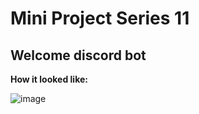 # Mini Project Series 11
## Welcome discord bot

**How it looked like:**

![image](https://github.com/user-attachments/assets/a2cc5c6c-9e52-45a7-afbb-0a180d6d723c)
